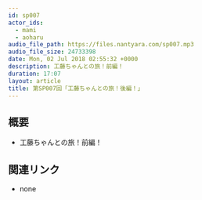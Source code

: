 ```yaml
---
id: sp007
actor_ids:
  - mami
  - aoharu
audio_file_path: https://files.nantyara.com/sp007.mp3
audio_file_size: 24733398
date: Mon, 02 Jul 2018 02:55:32 +0000
description: 工藤ちゃんとの旅！前編！
duration: 17:07
layout: article
title: 第SP007回「工藤ちゃんとの旅！後編！」
---
```

## 概要

* 工藤ちゃんとの旅！前編！

## 関連リンク

* none
